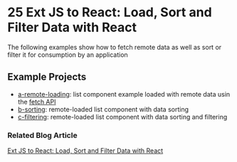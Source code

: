 # 25 Ext JS to React: Load, Sort and Filter Data with React

The following examples show how to fetch remote data as well as sort or filter it for consumption by an application

## Example Projects

 - [a-remote-loading](./a-remote-loading): list component example loaded with remote data usin the [fetch API](https://developer.mozilla.org/en-US/docs/Web/API/Fetch_API)
 - [b-sorting](./b-sorting): remote-loaded list component with data sorting
 - [c-filtering](./c-filtering): remote-loaded list component with data sorting and filtering

### Related Blog Article

[Ext JS to React: Load, Sort and Filter Data with React](https://moduscreate.com/blog/ext-js-to-react-load-sort-and-filter-data-with-react/)